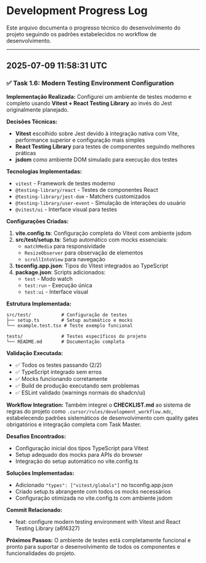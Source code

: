 # Development Progress Log

Este arquivo documenta o progresso técnico do desenvolvimento do projeto seguindo os padrões estabelecidos no workflow de desenvolvimento.

---

## 2025-07-09 11:58:31 UTC

### ✅ Task 1.6: Modern Testing Environment Configuration

**Implementação Realizada:**
Configurei um ambiente de testes moderno e completo usando **Vitest + React Testing Library** ao invés do Jest originalmente planejado.

**Decisões Técnicas:**
- **Vitest** escolhido sobre Jest devido à integração nativa com Vite, performance superior e configuração mais simples
- **React Testing Library** para testes de componentes seguindo melhores práticas
- **jsdom** como ambiente DOM simulado para execução dos testes

**Tecnologias Implementadas:**
- `vitest` - Framework de testes moderno
- `@testing-library/react` - Testes de componentes React
- `@testing-library/jest-dom` - Matchers customizados
- `@testing-library/user-event` - Simulação de interações do usuário
- `@vitest/ui` - Interface visual para testes

**Configurações Criadas:**
1. **vite.config.ts**: Configuração completa do Vitest com ambiente jsdom
2. **src/test/setup.ts**: Setup automático com mocks essenciais:
   - `matchMedia` para responsividade
   - `ResizeObserver` para observação de elementos
   - `scrollIntoView` para navegação
3. **tsconfig.app.json**: Tipos do Vitest integrados ao TypeScript
4. **package.json**: Scripts adicionados:
   - `test` - Modo watch
   - `test:run` - Execução única
   - `test:ui` - Interface visual

**Estrutura Implementada:**
```
src/test/           # Configuração de testes
├── setup.ts        # Setup automático e mocks
└── example.test.tsx # Teste exemplo funcional

tests/              # Testes específicos do projeto
└── README.md       # Documentação completa
```

**Validação Executada:**
- ✅ Todos os testes passando (2/2)
- ✅ TypeScript integrado sem erros
- ✅ Mocks funcionando corretamente
- ✅ Build de produção executando sem problemas
- ✅ ESLint validado (warnings normais do shadcn/ui)

**Workflow Integration:**
Também integrei o **CHECKLIST.md** ao sistema de regras do projeto como `.cursor/rules/development_workflow.mdc`, estabelecendo padrões sistemáticos de desenvolvimento com quality gates obrigatórios e integração completa com Task Master.

**Desafios Encontrados:**
- Configuração inicial dos tipos TypeScript para Vitest
- Setup adequado dos mocks para APIs do browser
- Integração do setup automático no vite.config.ts

**Soluções Implementadas:**
- Adicionado `"types": ["vitest/globals"]` no tsconfig.app.json
- Criado setup.ts abrangente com todos os mocks necessários
- Configuração otimizada no vite.config.ts com ambiente jsdom

**Commit Relacionado:**
- feat: configure modern testing environment with Vitest and React Testing Library (a6f4327)

**Próximos Passos:**
O ambiente de testes está completamente funcional e pronto para suportar o desenvolvimento de todos os componentes e funcionalidades do projeto. 